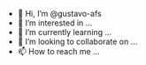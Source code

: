 - 👋 Hi, I’m @gustavo-afs
- 👀 I’m interested in ...
- 🌱 I’m currently learning ...
- 💞️ I’m looking to collaborate on ...
- 📫 How to reach me ...

<!---
I Just Love Videogames!

Since I was a child and had a chance to play a Game Boy Color and I think it still is one of my best memorable childhood moments. Since then i found my passion for music, movies and technology. Each one with it`s own peculiar way of expression, but i never thought that i could turn this passion into work, until I had the opportunity to work with Scratch and everything changed, because I started to see game development as a future for me.

A few years later Unity3D as a hobby when i was already at University, then I had my final paper to do... and it was clear to me that i should build my own game that I did not even hesitate and the good surprise was that i received the maximum grade.

While working at AWS at the Data Center (what I can tell is that Watch Dogs is not closer to get all the complexity of it, just kidding), I still had the chance to work with Games when I presented a gamification solution for a highly complexity training and when i got the Third Place on a internal (12 hours) Hackathon to develop a game for Woot (one of the Amazon`s company).

Now I`m clearly decided that this is what I really want for the rest of my work days! 
--->
